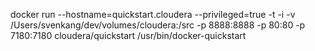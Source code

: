 docker run --hostname=quickstart.cloudera --privileged=true -t -i -v /Users/svenkang/dev/volumes/cloudera:/src -p 8888:8888 -p 80:80 -p 7180:7180 cloudera/quickstart /usr/bin/docker-quickstart
